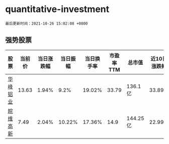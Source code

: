 # quantitative-investment

`最后更新时间：2021-10-26 15:02:08 +0800`

## 强势股票

|股票|当前价|当日涨跌幅|当日振幅|当日换手率|市盈率TTM|总市值|近10日涨跌幅|
|----|----|----|----|----|----|----|----|
|[华峰铝业](https://xueqiu.com/S/SH601702)|13.63|1.94%|9.2%|19.02%|33.79|136.1亿|33.89%|
|[皖维高新](https://xueqiu.com/S/SH600063)|7.49|2.04%|10.22%|17.36%|14.9|144.25亿|22.99%|
